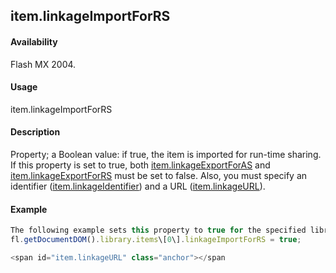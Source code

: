 ## item.linkageImportForRS

#### Availability

Flash MX 2004.

#### Usage

item.linkageImportForRS

#### Description

Property; a Boolean value: if true, the item is imported for run-time sharing. If this property is set to true, both [item.linkageExportForAS](#!AdobeDocs/developers-animatesdk-docs/test/Item_object/item7.md) and [item.linkageExportForRS](#!AdobeDocs/developers-animatesdk-docs/test/Item_object/item8.md) must be set to false. Also, you must specify an identifier ([item.linkageIdentifier](#!AdobeDocs/developers-animatesdk-docs/test/Item_object/item10.md)) and a URL ([item.linkageURL](#!AdobeDocs/developers-animatesdk-docs/test/Item_object/item12.md)).

#### Example

```javascript
The following example sets this property to true for the specified library item:
fl.getDocumentDOM().library.items\[0\].linkageImportForRS = true;

<span id="item.linkageURL" class="anchor"></span
```